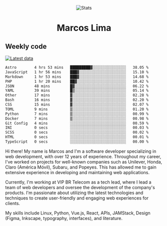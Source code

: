 <div align="center">
  <img src="https://user-images.githubusercontent.com/958723/207206099-04913a11-e77d-4b52-a9d3-5d702839508b.png" alt="Stats" />
  <h1>Marcos Lima</h1>
</div>

## Weekly code

[![Latest data](https://github.com/skvggor/skvggor/actions/workflows/main.yml/badge.svg)](https://github.com/skvggor/skvggor/actions/workflows/main.yml)

<!--START_SECTION:waka-->

```txt
Astro        4 hrs 53 mins   █████████▓░░░░░░░░░░░░░░░   38.05 %
JavaScript   1 hr 56 mins    ███▓░░░░░░░░░░░░░░░░░░░░░   15.10 %
Markdown     1 hr 53 mins    ███▓░░░░░░░░░░░░░░░░░░░░░   14.68 %
PHP          1 hr 20 mins    ██▓░░░░░░░░░░░░░░░░░░░░░░   10.42 %
JSON         48 mins         █▓░░░░░░░░░░░░░░░░░░░░░░░   06.22 %
YAML         39 mins         █▒░░░░░░░░░░░░░░░░░░░░░░░   05.14 %
Other        17 mins         ▓░░░░░░░░░░░░░░░░░░░░░░░░   02.28 %
Bash         16 mins         ▓░░░░░░░░░░░░░░░░░░░░░░░░   02.20 %
CSS          15 mins         ▓░░░░░░░░░░░░░░░░░░░░░░░░   02.07 %
TOML         9 mins          ▒░░░░░░░░░░░░░░░░░░░░░░░░   01.20 %
Python       7 mins          ▒░░░░░░░░░░░░░░░░░░░░░░░░   00.99 %
Docker       7 mins          ▒░░░░░░░░░░░░░░░░░░░░░░░░   00.98 %
Git Config   4 mins          ░░░░░░░░░░░░░░░░░░░░░░░░░   00.59 %
INI          0 secs          ░░░░░░░░░░░░░░░░░░░░░░░░░   00.03 %
SCSS         0 secs          ░░░░░░░░░░░░░░░░░░░░░░░░░   00.02 %
HTML         0 secs          ░░░░░░░░░░░░░░░░░░░░░░░░░   00.01 %
TypeScript   0 secs          ░░░░░░░░░░░░░░░░░░░░░░░░░   00.00 %
```

<!--END_SECTION:waka-->

  <p>Hi there! My name is Marcos and I'm a software developer specializing in web development, with over 12 years of experience. Throughout my career, I've worked on projects for well-known companies such as Unilever, Honda, Claro (América Móvil), Subaru, and Popeyes. This has allowed me to gain extensive experience in developing and maintaining web applications.</p>
  
  <p>Currently, I'm working at VIP BR Telecom as a tech lead, where I lead a team of web developers and oversee the development of the company's products. I'm passionate about utilizing the latest technologies and techniques to create user-friendly and engaging web experiences for clients.</p>
  
  <p>My skills include Linux, Python, Vue.js, React, APIs, JAMStack, Design (Figma, Inkscape, typography, interfaces), and literature.</p>
<!-- </details> -->

<!-- <div align="center">
  <h2>🤖 Recent Code Activity</h2>
  <img width="500" src="https://github-readme-stats.vercel.app/api/wakatime?username=skvggor&hide_title=true&layout=compact&theme=transparent" alt="Wakatime Stats" />
</div>

<br>

<div align="center">
  <h2>📈 GitHub Stats</h2>
  <img width="500" src="https://github-readme-stats.vercel.app/api?username=skvggor&show_icons=true&theme=transparent&hide_title=true&count_private=true" alt="GitHub Stats" />
</div>
 -->
